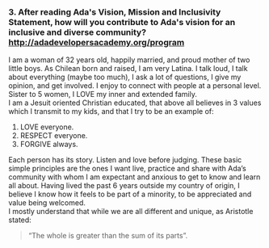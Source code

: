 ### 3. After reading Ada's Vision, Mission and Inclusivity Statement, how will you contribute to Ada's vision for an inclusive and diverse community? http://adadevelopersacademy.org/program

I am a woman of 32 years old, happily married, and proud mother of two little boys. As Chilean born and raised, I am very Latina. I talk loud, I talk about everything (maybe too much), I ask a lot of questions, I give my opinion, and get involved. I enjoy to connect with people at a personal level. Sister to 5 women, I LOVE my inner and extended family.  
I am a Jesuit oriented Christian educated, that above all believes in 3 values which I transmit to my kids, and that I try to be an example of: 

1. LOVE everyone.
2. RESPECT everyone.
3. FORGIVE always. 

Each person has its story. Listen and love before judging. These basic simple principles are the ones I want live, practice and share with Ada’s community with whom I am expectant and anxious to get to know and learn all about.
Having lived the past 6 years outside my country of origin, I believe I know how it feels to be part of a minority, to be appreciated and value being welcomed.   
I mostly understand that while we are all different and unique, as Aristotle stated:
>“The whole is greater than the sum of its parts”.  
